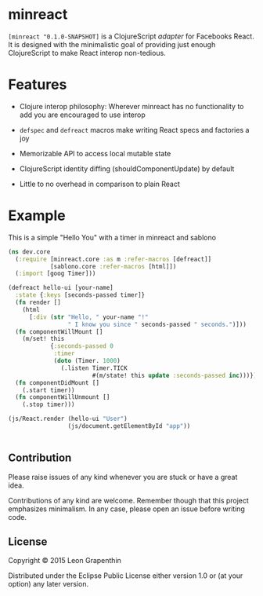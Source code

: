 # minreact

`[minreact "0.1.0-SNAPSHOT]` is a ClojureScript *adapter* for Facebooks React.  It is designed with the minimalistic goal of providing just enough ClojureScript to make React interop non-tedious. 

# Features

- Clojure interop philosophy: Wherever minreact has no functionality to add you are encouraged to use interop

- `defspec` and `defreact` macros make writing React specs and factories a joy

- Memorizable API to access local mutable state

- ClojureScript identity diffing (shouldComponentUpdate) by default

- Little to no overhead in comparison to plain React

# Example

This is a simple "Hello You" with a timer in minreact and sablono

```clojure
(ns dev.core
  (:require [minreact.core :as m :refer-macros [defreact]]
            [sablono.core :refer-macros [html]])
  (:import [goog Timer]))

(defreact hello-ui [your-name]
  :state {:keys [seconds-passed timer]}
  (fn render []
    (html
      [:div (str "Hello, " your-name "!"
                 " I know you since " seconds-passed " seconds.")]))
  (fn componentWillMount []
    (m/set! this
            {:seconds-passed 0
             :timer
             (doto (Timer. 1000)
               (.listen Timer.TICK
                        #(m/state! this update :seconds-passed inc)))}))
  (fn componentDidMount []
    (.start timer))
  (fn componentWillUnmount []
    (.stop timer)))

(js/React.render (hello-ui "User")
                 (js/document.getElementById "app"))
                 
```

## Contribution

Please raise issues of any kind whenever you are stuck or have a great idea.

Contributions of any kind are welcome.  Remember though that this project emphasizes minimalism.  In any case, please open an issue before writing code.

## License

Copyright © 2015 Leon Grapenthin

Distributed under the Eclipse Public License either version 1.0 or (at
your option) any later version.
